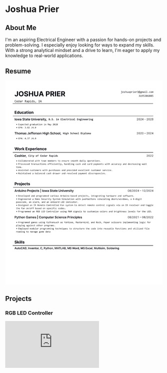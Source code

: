 # Joshua Prier

## About Me
I'm an aspiring Electrical Engineer with a passion for hands-on projects and problem-solving. I especially enjoy looking for ways to expand my skills. With a strong analytical mindset and a drive to learn, I'm eager to apply my knowledge to real-world applications.

## Resume

![resume](Resume-1.png)
## Projects

### RGB LED Controller
![Lab report for the RGB LED Controller](https://github.com/Japrier/Portfolio/blob/main/projects/Lab13.pdf)
